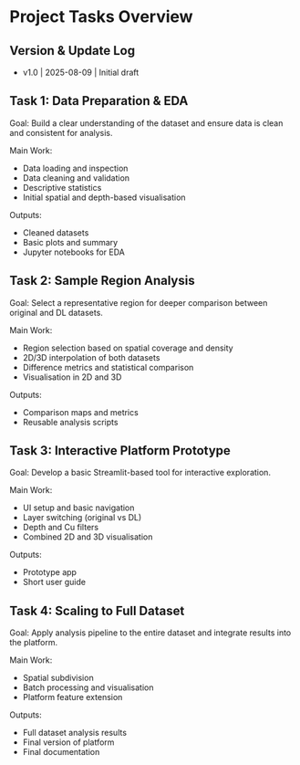 # Project Tasks Overview

## Version & Update Log
- v1.0 | 2025-08-09 | Initial draft

## Task 1: Data Preparation & EDA
Goal: Build a clear understanding of the dataset and ensure data is clean and consistent for analysis.

Main Work:
- Data loading and inspection
- Data cleaning and validation
- Descriptive statistics
- Initial spatial and depth-based visualisation

Outputs:
- Cleaned datasets
- Basic plots and summary
- Jupyter notebooks for EDA

## Task 2: Sample Region Analysis
Goal: Select a representative region for deeper comparison between original and DL datasets.

Main Work:
- Region selection based on spatial coverage and density
- 2D/3D interpolation of both datasets
- Difference metrics and statistical comparison
- Visualisation in 2D and 3D

Outputs:
- Comparison maps and metrics
- Reusable analysis scripts

## Task 3: Interactive Platform Prototype
Goal: Develop a basic Streamlit-based tool for interactive exploration.

Main Work:
- UI setup and basic navigation
- Layer switching (original vs DL)
- Depth and Cu filters
- Combined 2D and 3D visualisation

Outputs:
- Prototype app
- Short user guide

## Task 4: Scaling to Full Dataset
Goal: Apply analysis pipeline to the entire dataset and integrate results into the platform.

Main Work:
- Spatial subdivision
- Batch processing and visualisation
- Platform feature extension

Outputs:
- Full dataset analysis results
- Final version of platform
- Final documentation